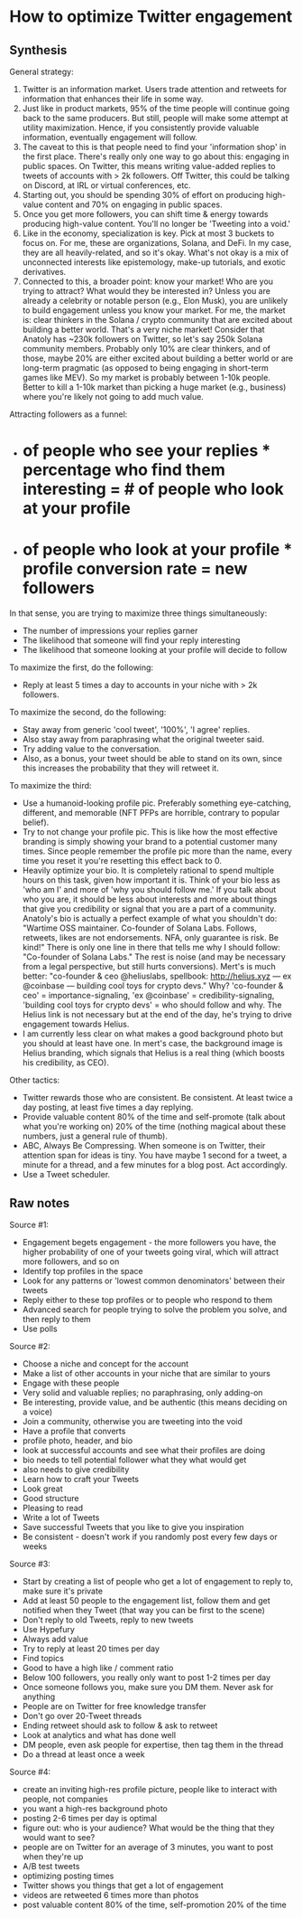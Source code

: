 # How to optimize Twitter engagement

## Synthesis

General strategy:
1. Twitter is an information market. Users trade attention and retweets for information that enhances their life in some way.
2. Just like in product markets, 95% of the time people will continue going back to the same producers. But still, people will make some attempt at utility maximization. Hence, if you consistently provide valuable information, eventually engagement will follow.
3. The caveat to this is that people need to find your 'information shop' in the first place. There's really only one way to go about this: engaging in public spaces. On Twitter, this means writing value-added replies to tweets of accounts with > 2k followers. Off Twitter, this could be talking on Discord, at IRL or virtual conferences, etc.
4. Starting out, you should be spending 30% of effort on producing high-value content and 70% on engaging in public spaces.
5. Once you get more followers, you can shift time & energy towards producing high-value content. You'll no longer be 'Tweeting into a void.'
6. Like in the economy, specialization is key. Pick at most 3 buckets to focus on. For me, these are organizations, Solana, and DeFi. In my case, they are all heavily-related, and so it's okay. What's not okay is a mix of unconnected interests like epistemology, make-up tutorials, and exotic derivatives. 
7. Connected to this, a broader point: know your market! Who are you trying to attract? What would they be interested in? Unless you are already a celebrity or notable person (e.g., Elon Musk), you are unlikely to build engagement unless you know your market. For me, the market is: clear thinkers in the Solana / crypto community that are excited about building a better world. That's a very niche market! Consider that Anatoly has ~230k followers on Twitter, so let's say 250k Solana community members. Probably only 10% are clear thinkers, and of those, maybe 20% are either excited about building a better world or are long-term pragmatic (as opposed to being engaging in short-term games like MEV). So my market is probably between 1-10k people. Better to kill a 1-10k market than picking a huge market (e.g., business) where you're likely not going to add much value.

Attracting followers as a funnel:
- # of people who see your replies * percentage who find them interesting = # of people who look at your profile
- # of people who look at your profile * profile conversion rate = new followers

In that sense, you are trying to maximize three things simultaneously:
- The number of impressions your replies garner
- The likelihood that someone will find your reply interesting
- The likelihood that someone looking at your profile will decide to follow

To maximize the first, do the following:
- Reply at least 5 times a day to accounts in your niche with > 2k followers.

To maximize the second, do the following:
- Stay away from generic 'cool tweet', '100%', 'I agree' replies. 
- Also stay away from paraphrasing what the original tweeter said.
- Try adding value to the conversation.
- Also, as a bonus, your tweet should be able to stand on its own, since this increases the probability that they will retweet it.

To maximize the third:
- Use a humanoid-looking profile pic. Preferably something eye-catching, different, and memorable (NFT PFPs are horrible, contrary to popular belief).
- Try to not change your profile pic. This is like how the most effective branding is simply showing your brand to a potential customer many times. Since people remember the profile pic more than the name, every time you reset it you're resetting this effect back to 0.
- Heavily optimize your bio. It is completely rational to spend multiple hours on this task, given how important it is. Think of your bio less as 'who am I' and more of 'why you should follow me.' If you talk about who you are, it should be less about interests and more about things that give you credibility or signal that you are a part of a community. Anatoly's bio is actually a perfect example of what you shouldn't do: "Wartime OSS maintainer. Co-founder of Solana Labs. Follows, retweets, likes are not endorsements. NFA, only guarantee is risk. Be kind!" There is only one line in there that tells me why I should follow: "Co-founder of Solana Labs." The rest is noise (and may be necessary from a legal perspective, but still hurts conversions). Mert's is much better: "co-founder & ceo @heliuslabs, spellbook: http://helius.xyz — ex @coinbase — building cool toys for crypto devs." Why? 'co-founder & ceo' = importance-signaling, 'ex @coinbase' = credibility-signaling, 'building cool toys for crypto devs' = who should follow and why. The Helius link is not necessary but at the end of the day, he's trying to drive engagement towards Helius. 
- I am currently less clear on what makes a good background photo but you should at least have one. In mert's case, the background image is Helius branding, which signals that Helius is a real thing (which boosts his credibility, as CEO).

Other tactics:
- Twitter rewards those who are consistent. Be consistent. At least twice a day posting, at least five times a day replying.
- Provide valuable content 80% of the time and self-promote (talk about what you're working on) 20% of the time (nothing magical about these numbers, just a general rule of thumb).
- ABC, Always Be Compressing. When someone is on Twitter, their attention span for ideas is tiny. You have maybe 1 second for a tweet, a minute for a thread, and a few minutes for a blog post. Act accordingly.
- Use a Tweet scheduler.


## Raw notes

Source #1:
- Engagement begets engagement - the more followers you have, the higher probability of one of your tweets going viral, which will attract more followers, and so on
- Identify top profiles in the space
 - Look for any patterns or 'lowest common denominators' between their tweets
- Reply either to these top profiles or to people who respond to them
- Advanced search for people trying to solve the problem you solve, and then reply to them
- Use polls

Source #2:
- Choose a niche and concept for the account
- Make a list of other accounts in your niche that are similar to yours
 - Engage with these people
 - Very solid and valuable replies; no paraphrasing, only adding-on
- Be interesting, provide value, and be authentic (this means deciding on a voice)
- Join a community, otherwise you are tweeting into the void
- Have a profile that converts
 - profile photo, header, and bio
 - look at successful accounts and see what their profiles are doing
 - bio needs to tell potential follower what they what would get
 - also needs to give credibility
- Learn how to craft your Tweets
 - Look great
 - Good structure
 - Pleasing to read
- Write a lot of Tweets
- Save successful Tweets that you like to give you inspiration
- Be consistent - doesn't work if you randomly post every few days or weeks

Source #3:
- Start by creating a list of people who get a lot of engagement to reply to, make sure it's private
- Add at least 50 people to the engagement list, follow them and get notified when they Tweet (that way you can be first to the scene)
- Don't reply to old Tweets, reply to new tweets
- Use Hypefury
- Always add value
- Try to reply at least 20 times per day
- Find topics
- Good to have a high like / comment ratio 
- Below 100 followers, you really only want to post 1-2 times per day
- Once someone follows you, make sure you DM them. Never ask for anything
- People are on Twitter for free knowledge transfer
- Don't go over 20-Tweet threads
- Ending retweet should ask to follow & ask to retweet
- Look at analytics and what has done well
- DM people, even ask people for expertise, then tag them in the thread
- Do a thread at least once a week

Source #4:
- create an inviting high-res profile picture, people like to interact with people, not companies
- you want a high-res background photo
- posting 2-6 times per day is optimal
- figure out: who is your audience? What would be the thing that they would want to see?
- people are on Twitter for an average of 3 minutes, you want to post when they're up
- A/B test tweets
- optimizing posting times
- Twitter shows you things that get a lot of engagement
- videos are retweeted 6 times more than photos
- post valuable content 80% of the time, self-promotion 20% of the time


